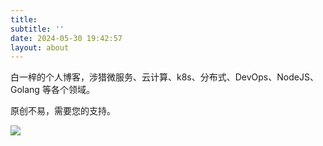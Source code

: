 ```yaml
---
title: 
subtitle: ''
date: 2024-05-30 19:42:57
layout: about
---
```

白一梓的个人博客，涉猎微服务、云计算、k8s、分布式、DevOps、NodeJS、Golang 等各个领域。

原创不易，需要您的支持。

![](images/alipay.jpg)
